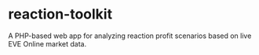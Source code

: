 # reaction-toolkit
A PHP-based web app for analyzing reaction profit scenarios based on live EVE Online market data.
